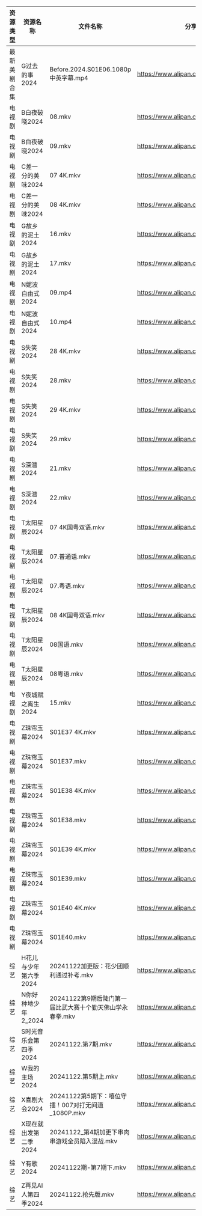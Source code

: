| 资源类型   | 资源名称          | 文件名称                                 | 分享链接                                 | 更新时间                |
| ------ | ------------- | ------------------------------------ | ------------------------------------ | ------------------- |
| 最新美剧合集 | G过去的事2024     | Before.2024.S01E06.1080p中英字幕.mp4     | https://www.alipan.com/s/bz2KqfLQeN3 | 2024-11-22 12:05:39 |
| 电视剧    | B白夜破晓2024     | 08.mkv                               | https://www.alipan.com/s/1CH4Gu47Hq3 | 2024-11-22 14:05:09 |
| 电视剧    | B白夜破晓2024     | 09.mkv                               | https://www.alipan.com/s/1CH4Gu47Hq3 | 2024-11-22 14:05:08 |
| 电视剧    | C差一分的美味2024   | 07 4K.mkv                            | https://www.alipan.com/s/Giz84ZSJTNi | 2024-11-22 14:05:18 |
| 电视剧    | C差一分的美味2024   | 08 4K.mkv                            | https://www.alipan.com/s/Giz84ZSJTNi | 2024-11-22 14:05:18 |
| 电视剧    | G故乡的泥土2024    | 16.mkv                               | https://www.alipan.com/s/hbukkKUDCNQ | 2024-11-22 12:05:33 |
| 电视剧    | G故乡的泥土2024    | 17.mkv                               | https://www.alipan.com/s/hbukkKUDCNQ | 2024-11-22 12:05:33 |
| 电视剧    | N妮波自由式2024    | 09.mp4                               | https://www.alipan.com/s/SQmer7UqJRM | 2024-11-22 22:06:56 |
| 电视剧    | N妮波自由式2024    | 10.mp4                               | https://www.alipan.com/s/SQmer7UqJRM | 2024-11-22 22:06:56 |
| 电视剧    | S失笑2024       | 28 4K.mkv                            | https://www.alipan.com/s/n8BpKswATcQ | 2024-11-22 20:07:08 |
| 电视剧    | S失笑2024       | 28.mkv                               | https://www.alipan.com/s/n8BpKswATcQ | 2024-11-22 19:06:45 |
| 电视剧    | S失笑2024       | 29 4K.mkv                            | https://www.alipan.com/s/n8BpKswATcQ | 2024-11-22 20:07:08 |
| 电视剧    | S失笑2024       | 29.mkv                               | https://www.alipan.com/s/n8BpKswATcQ | 2024-11-22 19:06:45 |
| 电视剧    | S深潜2024       | 21.mkv                               | https://www.alipan.com/s/mKzzNt5BcAW | 2024-11-22 18:06:40 |
| 电视剧    | S深潜2024       | 22.mkv                               | https://www.alipan.com/s/mKzzNt5BcAW | 2024-11-22 18:06:40 |
| 电视剧    | T太阳星辰2024     | 07 4K国粤双语.mkv                        | https://www.alipan.com/s/gC7EWXkium6 | 2024-11-22 21:06:57 |
| 电视剧    | T太阳星辰2024     | 07.普通话.mkv                           | https://www.alipan.com/s/gC7EWXkium6 | 2024-11-22 19:07:01 |
| 电视剧    | T太阳星辰2024     | 07.粤语.mkv                            | https://www.alipan.com/s/gC7EWXkium6 | 2024-11-22 19:07:01 |
| 电视剧    | T太阳星辰2024     | 08 4K国粤双语.mkv                        | https://www.alipan.com/s/gC7EWXkium6 | 2024-11-22 21:06:57 |
| 电视剧    | T太阳星辰2024     | 08国语.mkv                             | https://www.alipan.com/s/gC7EWXkium6 | 2024-11-22 21:06:57 |
| 电视剧    | T太阳星辰2024     | 08粤语.mkv                             | https://www.alipan.com/s/gC7EWXkium6 | 2024-11-22 21:06:56 |
| 电视剧    | Y夜城赋之离生2024   | 15.mkv                               | https://www.alipan.com/s/HRrmF6pzTLL | 2024-11-22 19:07:12 |
| 电视剧    | Z珠帘玉幕2024     | S01E37 4K.mkv                        | https://www.alipan.com/s/9Taskj8gkML | 2024-11-22 18:07:17 |
| 电视剧    | Z珠帘玉幕2024     | S01E37.mkv                           | https://www.alipan.com/s/9Taskj8gkML | 2024-11-22 14:07:08 |
| 电视剧    | Z珠帘玉幕2024     | S01E38 4K.mkv                        | https://www.alipan.com/s/9Taskj8gkML | 2024-11-22 18:07:16 |
| 电视剧    | Z珠帘玉幕2024     | S01E38.mkv                           | https://www.alipan.com/s/9Taskj8gkML | 2024-11-22 16:07:11 |
| 电视剧    | Z珠帘玉幕2024     | S01E39 4K.mkv                        | https://www.alipan.com/s/9Taskj8gkML | 2024-11-22 18:07:16 |
| 电视剧    | Z珠帘玉幕2024     | S01E39.mkv                           | https://www.alipan.com/s/9Taskj8gkML | 2024-11-22 14:07:08 |
| 电视剧    | Z珠帘玉幕2024     | S01E40 4K.mkv                        | https://www.alipan.com/s/9Taskj8gkML | 2024-11-22 18:07:16 |
| 电视剧    | Z珠帘玉幕2024     | S01E40.mkv                           | https://www.alipan.com/s/9Taskj8gkML | 2024-11-22 14:07:08 |
| 综艺     | H花儿与少年第六季2024 | 20241122加更版：花少团顺利通过补考.mkv            | https://www.alipan.com/s/etrBePtYsJ7 | 2024-11-22 20:08:16 |
| 综艺     | N你好种地少年2_2024 | 20241122第9期后陡门第一届比武大赛十个勤天佛山学永春拳.mkv  | https://www.alipan.com/s/nwJWTb1ZcKF | 2024-11-22 20:09:07 |
| 综艺     | S时光音乐会第四季2024 | 20241122.第7期.mkv                     | https://www.alipan.com/s/JiNiXNR4dny | 2024-11-22 16:08:44 |
| 综艺     | W我的主场2024     | 20241122.第5期上.mkv                    | https://www.alipan.com/s/KLxaNppeykr | 2024-11-22 16:09:15 |
| 综艺     | X喜剧大会2024     | 20241122第5期下：嘻位守擂！007对打无间道_1080P.mkv | https://www.alipan.com/s/csZtJtZJbGQ | 2024-11-22 16:09:24 |
| 综艺     | X现在就出发第二季2024 | 20241122_第4期加更下串肉串游戏全员陷入混战.mkv       | https://www.alipan.com/s/4HF3vjVkffP | 2024-11-22 16:09:30 |
| 综艺     | Y有歌2024       | 20241122期-第7期下.mkv                   | https://www.alipan.com/s/6yGmsoRcXPy | 2024-11-22 21:09:29 |
| 综艺     | Z再见AI人第四季2024 | 20241122.抢先版.mkv                     | https://www.alipan.com/s/x547zMqipVp | 2024-11-22 16:09:42 |
